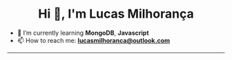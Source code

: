  <h1 align="center">Hi 👋, I'm Lucas Milhorança</h1>

- 🌱 I’m currently learning **MongoDB**, **Javascript**
- 📫 How to reach me: **lucasmilhoranca@outlook.com**
<hr/>
<!--
- 🔭 I’m currently working on ...
- 💬 Ask me about ...
- ⚡ Fun fact: ...-->
